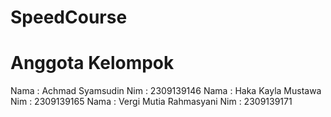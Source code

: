 # SpeedCourse
# Anggota Kelompok
Nama : Achmad Syamsudin
Nim  : 2309139146
Nama : Haka Kayla Mustawa
Nim  : 2309139165
Nama : Vergi Mutia Rahmasyani
Nim  : 2309139171
